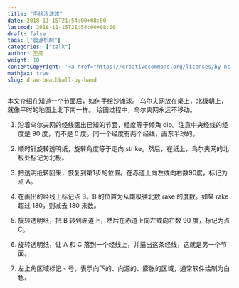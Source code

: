 ```yaml
---
title: "手绘沙滩球"
date: 2018-11-15T21:54:00+08:00
lastmod: 2018-11-15T21:54:00+08:00
draft: false
tags: ["震源机制"]
categories: ["talk"]
author: 王亮
weight: 10
contentCopyright: '<a href="https://creativecommons.org/licenses/by-nc-sa/4.0/deed.zh" rel="noopener" target="_blank">CC 4.0</a>'
mathjax: true
slug: draw-beachball-by-hand
---
```


本文介绍在知道一个节面后，如何手绘沙滩球。
乌尔夫网放在桌上，北极朝上，就像平时的地图上北下南一样。
绘图过程中，乌尔夫网永远不移动。

1. 沿着乌尔夫网的经线画出已知的节面，经度等于倾角 dip。注意中央经线的经度是 90 度，而不是 0 度。同一个经度有两个经线，画东半球的。

2. 顺时针旋转透明纸，旋转角度等于走向 strike。然后，在纸上，乌尔夫网的北极处标记为北极。

3. 把透明纸转回来，恢复到第1步的位置。在赤道上向左或向右数90度，标记为点 A。

4. 在画出的经线上标记点 B。B 的位置为从南极往北数 rake 的度数。如果 rake 超过 180，则减去 180 来数。

5. 旋转透明纸，把 B 转到赤道上，然后在赤道上向左或向右数 90 度，标记为点 C。

6. 旋转透明纸，让 A 和 C 落到一个经线上，并描出这条经线，这就是另一个节面。

7. 左上角区域标记 - 号，表示向下的、向源的、膨胀的区域，通常软件绘制为白色。
